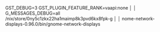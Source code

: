 GST_DEBUG=3 GST_PLUGIN_FEATURE_RANK=vaapi:none │
│ G_MESSAGES_DEBUG=all /nix/store/0ny5c1zkx22ha1maimp8k3pvd6kx8fpk-g │
│ nome-network-displays-0.96.0/bin/gnome-network-displays

